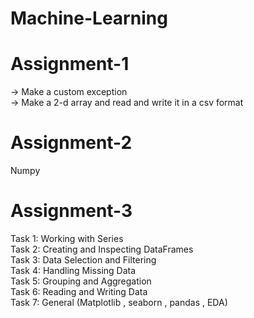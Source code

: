 # Machine-Learning

# Assignment-1
-> Make a custom exception <br>
-> Make a 2-d array and read and write it in a csv format

# Assignment-2
Numpy 

# Assignment-3
Task 1: Working with Series <br>
Task 2: Creating and Inspecting DataFrames <br>
Task 3: Data Selection and Filtering  <br>
Task 4: Handling Missing Data  <br>
Task 5: Grouping and Aggregation  <br>
Task 6: Reading and Writing Data <br>
Task 7: General (Matplotlib , seaborn , pandas , EDA) <br>
